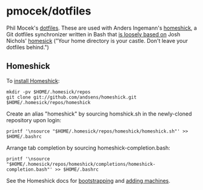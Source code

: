 # pmocek/dotfiles #

Phil Mocek's [dotfiles](https://dotfiles.github.io/).  These are used with
Anders Ingemann's [homeshick](https://github.com/andsens/homeshick), a Git
dotfiles synchronizer written in Bash that [is loosely based
on](https://github.com/andsens/homeshick/wiki/homeshick-and-homesick) Josh
Nichols' [homesick](https://github.com/technicalpickles/homesick) ("Your home
directory is your castle. Don't leave your dotfiles behind.")

## Homeshick ##

To [install Homeshick](https://github.com/andsens/homeshick/wiki/Installation):

    mkdir -pv $HOME/.homesick/repos
    git clone git://github.com/andsens/homeshick.git $HOME/.homesick/repos/homeshick

Create an alias "homeshick" by sourcing homshick.sh in the newly-cloned
repository upon login:

    printf '\nsource "$HOME/.homesick/repos/homeshick/homeshick.sh"' >> $HOME/.bashrc

Arrange tab completion by sourcing homeshick-completion.bash:

    printf '\nsource "$HOME/.homesick/repos/homeshick/completions/homeshick-completion.bash"' >> $HOME/.bashrc

See the Homeshick docs for
[bootstrapping](https://github.com/andsens/homeshick/wiki/Tutorials#bootstrapping)
and [adding machines](https://github.com/andsens/homeshick/wiki/Tutorials#adding-other-machines).
